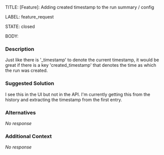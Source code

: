 TITLE:
[Feature]: Adding created timestamp to the run summary / config

LABEL:
feature_request

STATE:
closed

BODY:
### Description

Just like there is '_timestamp' to denote the current timestamp, it would be great if there is a key 'created_timestamp' that denotes the time as which the run was created. 

### Suggested Solution

I see this in the UI but not in the API. I'm currently getting this from the history and extracting the timestamp from the first entry.

### Alternatives

_No response_

### Additional Context

_No response_


